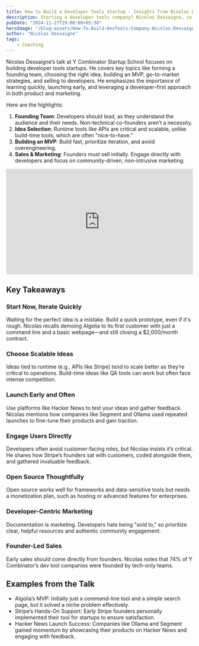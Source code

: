 ```yaml
---
title: How to Build a Developer Tools Startup - Insights from Nicolas Dessaigne
description: Starting a developer tools company? Nicolas Dessaigne, co-founder of Algolia, shares actionable advice on how to build, sell, and market dev tools, from idea to MVP to sales. Whether it's creating an open-source framework or crafting a developer-first marketing strategy, this blog breaks it down for you.
pubDate: "2024-11-27T19:00:00+05:30"
heroImage: "/blog-assets/How-To-Build-DevTools-Company-Nicolas-Dessaigne.png"
author: "Nicolas Dessaigne"
tags: 
    - Coaching
---
```


Nicolas Dessaigne’s talk at Y Combinator Startup School focuses on building developer tools startups. He covers key topics like forming a founding team, choosing the right idea, building an MVP, go-to-market strategies, and selling to developers. He emphasizes the importance of learning quickly, launching early, and leveraging a developer-first approach in both product and marketing.

Here are the highlights:

1. **Founding Team**: Developers should lead, as they understand the audience and their needs. Non-technical co-founders aren’t a necessity.
2. **Idea Selection**: Runtime tools like APIs are critical and scalable, unlike build-time tools, which are often "nice-to-have."
3. **Building an MVP**: Build fast, prioritize iteration, and avoid overengineering.
4. **Sales & Marketing**: Founders must sell initially. Engage directly with developers and focus on community-driven, non-intrusive marketing.

<iframe style="width:100%; height: auto; aspect-ratio: 16/9;" src="https://www.youtube.com/embed/z1aKRhRnVNk" frameborder="0" allowfullscreen></iframe>

## Key Takeaways

### Start Now, Iterate Quickly

Waiting for the perfect idea is a mistake. Build a quick prototype, even if it's rough. Nicolas recalls demoing Algolia to its first customer with just a command line and a basic webpage—and still closing a $2,000/month contract.

### Choose Scalable Ideas

Ideas tied to runtime (e.g., APIs like Stripe) tend to scale better as they’re critical to operations. Build-time ideas like QA tools can work but often face intense competition.

### Launch Early and Often

Use platforms like Hacker News to test your ideas and gather feedback. Nicolas mentions how companies like Segment and Ollama used repeated launches to fine-tune their products and gain traction.

### Engage Users Directly

Developers often avoid customer-facing roles, but Nicolas insists it’s critical. He shares how Stripe’s founders sat with customers, coded alongside them, and gathered invaluable feedback.

### Open Source Thoughtfully

Open source works well for frameworks and data-sensitive tools but needs a monetization plan, such as hosting or advanced features for enterprises.

### Developer-Centric Marketing

Documentation is marketing. Developers hate being "sold to," so prioritize clear, helpful resources and authentic community engagement.

### Founder-Led Sales

Early sales should come directly from founders. Nicolas notes that 74% of Y Combinator’s dev tool companies were founded by tech-only teams.

## Examples from the Talk

* Algolia’s MVP: Initially just a command-line tool and a simple search page, but it solved a niche problem effectively.
* Stripe’s Hands-On Support: Early Stripe founders personally implemented their tool for startups to ensure satisfaction.
* Hacker News Launch Success: Companies like Ollama and Segment gained momentum by showcasing their products on Hacker News and engaging with feedback.